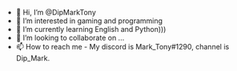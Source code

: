 - 👋 Hi, I’m @DipMarkTony
- 👀 I’m interested in gaming and programming
- 🌱 I’m currently learning English and Python)))
- 💞️ I’m looking to collaborate on ...
- 📫 How to reach me - My discord is Mark_Tony#1290, channel is Dip_Mark.

<!---
DipMarkTony/DipMarkTony is a ✨ special ✨ repository because its `README.md` (this file) appears on your GitHub profile.
You can click the Preview link to take a look at your changes.
--->
